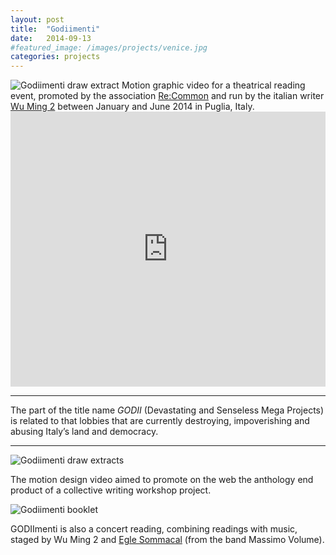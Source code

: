 ```yaml
---
layout: post
title:  "Godiimenti"
date:   2014-09-13
#featured_image: /images/projects/venice.jpg
categories: projects
---
```


<img src="http://payload399.cargocollective.com/1/10/325579/10281174/Godimenti_illustrazione_web_1_o.png" alt="Godiimenti draw extract">
Motion graphic video for a theatrical reading event, promoted by the association <a href="http://www.recommon.org/eng/godiimenti-abc-guide-to-resist-devastating-mega-projects/" target="_blank">Re:Common</a> and run by the italian writer <a href="http://www.wumingfoundation.com/giap/?p=18780" target="_blank">Wu Ming 2</a> between January and June 2014 in Puglia, Italy.

<iframe src="https://player.vimeo.com/video/105421434?color=e74c3c&title=0&byline=0&portrait=0" width="100%" height="440" frameborder="0" webkitallowfullscreen mozallowfullscreen allowfullscreen></iframe>

<hr>
<div class="highlight">
The part of the title name <i>GODII</i> (Devastating and Senseless Mega Projects) is related to that lobbies that are currently destroying, impoverishing and abusing Italy’s land and democracy.
</div>
<hr>

<img src="http://payload399.cargocollective.com/1/10/325579/10281174/Screen-Shot-2014-08-12-at-13.33.35.png" alt="Godiimenti draw extracts">

The motion design video aimed to promote on the web the anthology end product of a collective writing workshop project.

<img src="http://payload399.cargocollective.com/1/10/325579/10281174/goddimenti_booklet_2.png" alt="Godiimenti booklet">

GODIImenti is also a concert reading, combining readings with music, staged by Wu Ming 2 and <a href="https://www.youtube.com/watch?t=2&v=LsA35_0lh68" target="_blank">Egle Sommacal</a> (from the band Massimo Volume).
